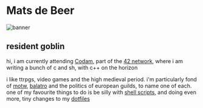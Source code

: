 # Mats de Beer
![banner](assets/banner.gif)
## resident goblin
hi, i am currently attending [Codam](https://www.codam.nl/en), part of the [42
network](https://www.42.fr), where i am writing a bunch of c and sh, with c++ on
the horizon

i like ttrpgs, video games and the high medieval period. i'm particularly fond
of [motw](https://evilhat.com/product/monster-of-the-week),
[balatro](https://www.playbalatro.com) and the politics of european guilds, to
name one of each.
one of my favourite things to do is be silly with [shell
scripts](https://www.github.com/BeerB34r/treachery), and doing even more, tiny changes to my
[dotfiles](https://www.github.com/BeerB34r/dotfiles)
<!--
**BeerB34r/BeerB34r** is a ✨ _special_ ✨ repository
-->
